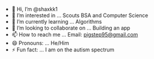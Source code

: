 - 👋 Hi, I’m @shaxkk1
- 👀 I’m interested in ... Scouts BSA and Computer Science
- 🌱 I’m currently learning ... Algorithms
- 💞️ I’m looking to collaborate on ... Building an app
- 📫 How to reach me ... Email: pigstep95@gmail.com 
- 😄 Pronouns: ... He/Him
- ⚡ Fun fact: ... I am on the autism spectrum

<!---
shaxkk1/shaxkk1 is a ✨ special ✨ repository because its `README.md` (this file) appears on your GitHub profile.
You can click the Preview link to take a look at your changes.
--->
